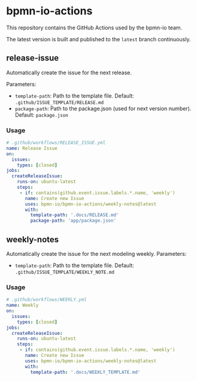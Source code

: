 # bpmn-io-actions

This repository contains the GitHub Actions used by the bpmn-io team.

The latest version is built and published to the `latest` branch continuously.

## release-issue

Automatically create the issue for the next release.

Parameters:
  - `template-path`: Path to the template file. Default: `.github/ISSUE_TEMPLATE/RELEASE.md`
  - `package-path`: Path to the package.json (used for next version number). Default: `package.json`

### Usage

```yml
# .github/workflows/RELEASE_ISSUE.yml
name: Release Issue
on: 
  issues:
    types: [closed]
jobs:
  createReleaseIssue:
    runs-on: ubuntu-latest
    steps:
     - if: contains(github.event.issue.labels.*.name, 'weekly')
       name: Create new Issue
       uses: bpmn-io/bpmn-io-actions/weekly-notes@latest
       with:
         template-path: '.docs/RELEASE.md'
         package-path: 'app/package.json'
```


## weekly-notes

Automatically create the issue for the next modeling weekly.
Parameters:
  - `template-path`: Path to the template file. Default: `.github/ISSUE_TEMPLATE/WEEKLY_NOTE.md`

### Usage

```yml
# .github/workflows/WEEKLY.yml
name: Weekly
on: 
  issues:
    types: [closed]
jobs:
  createReleaseIssue:
    runs-on: ubuntu-latest
    steps:
     - if: contains(github.event.issue.labels.*.name, 'weekly')
       name: Create new Issue
       uses: bpmn-io/bpmn-io-actions/weekly-notes@latest
       with:
         template-path: '.docs/WEEKLY_TEMPLATE.md'
```